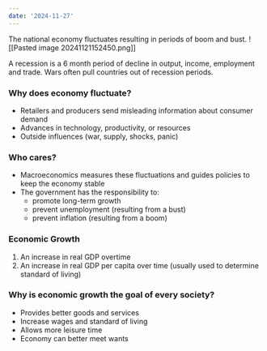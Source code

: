 ```yaml
---
date: '2024-11-27'
---
```


The national economy fluctuates resulting in periods of boom and bust.
![[Pasted image 20241121152450.png]]

A recession is a 6 month period of decline in output, income, employment and trade. Wars often pull countries out of recession periods.

### Why does economy fluctuate?
- Retailers and producers send misleading information about consumer demand
- Advances in technology, productivity, or resources
- Outside influences (war, supply, shocks, panic)

### Who cares?
- Macroeconomics measures these fluctuations and guides policies to keep the economy stable
- The government has the responsibility to:
	- promote long-term growth
	- prevent unemployment (resulting from a bust)
	- prevent inflation (resulting from a boom)

### Economic Growth
1. An increase in real GDP overtime
2. An increase in real GDP per capita over time (usually used to determine standard of living)

### Why is economic growth the goal of every society?
- Provides better goods and services
- Increase wages and standard of living
- Allows more leisure time
- Economy can better meet wants

